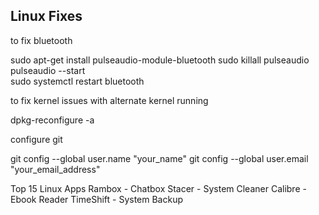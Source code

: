 ## Linux Fixes

to fix bluetooth

sudo apt-get install pulseaudio-module-bluetooth
sudo killall pulseaudio
pulseaudio --start    
sudo systemctl restart bluetooth

to fix kernel issues with alternate kernel running

dpkg-reconfigure -a

configure git

git config --global user.name "your_name"
git config --global user.email "your_email_address"

Top 15 Linux Apps
Rambox - Chatbox
Stacer - System Cleaner
Calibre - Ebook Reader
TimeShift -  System Backup